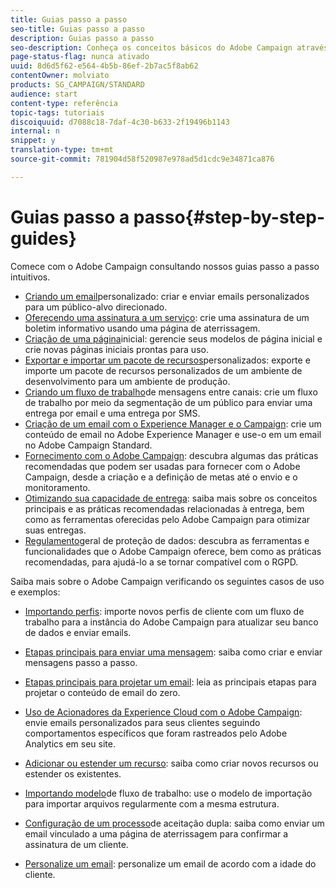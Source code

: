 ```yaml
---
title: Guias passo a passo
seo-title: Guias passo a passo
description: Guias passo a passo
seo-description: Conheça os conceitos básicos do Adobe Campaign através de procedimentos simples passo a passo e experimente o poder da solução.
page-status-flag: nunca ativado
uuid: 8d6d5f62-e564-4b5b-86ef-2b7ac5f8ab62
contentOwner: molviato
products: SG_CAMPAIGN/STANDARD
audience: start
content-type: referência
topic-tags: tutoriais
discoiquuid: d7088c18-7daf-4c30-b633-2f19496b1143
internal: n
snippet: y
translation-type: tm+mt
source-git-commit: 781904d58f520987e978ad5d1cdc9e34871ca876

---
```



# Guias passo a passo{#step-by-step-guides}

Comece com o Adobe Campaign consultando nossos guias passo a passo intuitivos.

* [Criando um email](https://docs.campaign.adobe.com/doc/standard/getting_started/en/ACS_GettingStartedEmail.html)personalizado: criar e enviar emails personalizados para um público-alvo direcionado.
* [Oferecendo uma assinatura a um serviço](https://docs.campaign.adobe.com/doc/standard/getting_started/en/ACS_GettingStartedLandingPages.html): crie uma assinatura de um boletim informativo usando uma página de aterrissagem.
* [Criação de uma página](https://docs.campaign.adobe.com/doc/standard/getting_started/en/ACS_CreateLandingPage.html)inicial: gerencie seus modelos de página inicial e crie novas páginas iniciais prontas para uso.
* [Exportar e importar um pacote de recursos](https://docs.campaign.adobe.com/doc/standard/getting_started/en/ACS_ImportExport.html)personalizados: exporte e importe um pacote de recursos personalizados de um ambiente de desenvolvimento para um ambiente de produção.
* [Criando um fluxo de trabalho](https://docs.campaign.adobe.com/doc/standard/getting_started/en/ACS_WorkflowSegmentation.html)de mensagens entre canais: crie um fluxo de trabalho por meio da segmentação de um público para enviar uma entrega por email e uma entrega por SMS.
* [Criação de um email com o Experience Manager e o Campaign](https://docs.campaign.adobe.com/doc/standard/getting_started/en/ACS_AEM.html): crie um conteúdo de email no Adobe Experience Manager e use-o em um email no Adobe Campaign Standard.
* [Fornecimento com o Adobe Campaign](https://docs.campaign.adobe.com/doc/standard/getting_started/en/ACS_DeliveryBestPractices.html): descubra algumas das práticas recomendadas que podem ser usadas para fornecer com o Adobe Campaign, desde a criação e a definição de metas até o envio e o monitoramento.
* [Otimizando sua capacidade de entrega](https://docs.campaign.adobe.com/doc/standard/getting_started/en/ACS_Deliverability.html): saiba mais sobre os conceitos principais e as práticas recomendadas relacionadas à entrega, bem como as ferramentas oferecidas pelo Adobe Campaign para otimizar suas entregas.
* [Regulamento](https://docs.campaign.adobe.com/doc/standard/getting_started/en/ACS_GDPR.html)geral de proteção de dados: descubra as ferramentas e funcionalidades que o Adobe Campaign oferece, bem como as práticas recomendadas, para ajudá-lo a se tornar compatível com o RGPD.

Saiba mais sobre o Adobe Campaign verificando os seguintes casos de uso e exemplos:

* [Importando perfis](../../automating/using/importing-data.md#example--import-workflow-template): importe novos perfis de cliente com um fluxo de trabalho para a instância do Adobe Campaign para atualizar seu banco de dados e enviar emails.
* [Etapas principais para enviar uma mensagem](../../channels/using/key-steps-to-send-a-message.md): saiba como criar e enviar mensagens passo a passo.

* [Etapas principais para projetar um email](../../designing/using/designing-from-scratch.md#designing-an-email-content-from-scratch): leia as principais etapas para projetar o conteúdo de email do zero.
* [Uso de Acionadores da Experience Cloud com o Adobe Campaign](../../integrating/using/abandonment-triggers-use-cases.md): envie emails personalizados para seus clientes seguindo comportamentos específicos que foram rastreados pelo Adobe Analytics em seu site.
* [Adicionar ou estender um recurso](../../developing/using/key-steps-to-add-a-resource.md): saiba como criar novos recursos ou estender os existentes.
* [Importando modelo](../../automating/using/importing-data.md#example--import-workflow-template)de fluxo de trabalho: use o modelo de importação para importar arquivos regularmente com a mesma estrutura.
* [Configuração de um processo](../../channels/using/setting-up-a-double-opt-in-process.md)de aceitação dupla: saiba como enviar um email vinculado a uma página de aterrissagem para confirmar a assinatura de um cliente.
* [Personalize um email](../../designing/using/personalization.md#example-email-personalization): personalize um email de acordo com a idade do cliente.


